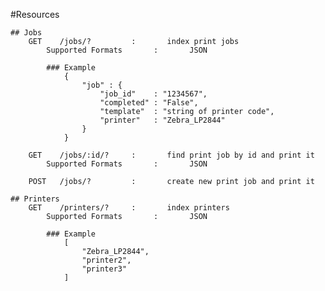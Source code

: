 #Resources

    ## Jobs
        GET    /jobs/?         :       index print jobs
            Supported Formats       :       JSON

            ### Example
                {
                    "job" : {
                        "job_id"    : "1234567",
                        "completed" : "False",
                        "template"  : "string of printer code",
                        "printer"   : "Zebra_LP2844"
                    }
                }

        GET    /jobs/:id/?     :       find print job by id and print it
            Supported Formats       :       JSON
                
        POST   /jobs/?         :       create new print job and print it

    ## Printers
        GET    /printers/?     :       index printers
            Supported Formats       :       JSON

            ### Example
                [
                    "Zebra_LP2844",
                    "printer2",
                    "printer3"
                ]

